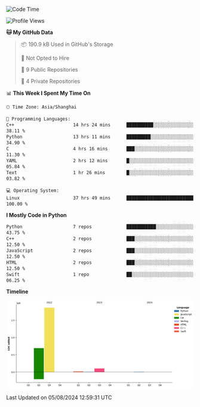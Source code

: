 <!--START_SECTION:waka-->
![Code Time](http://img.shields.io/badge/Code%20Time-53%20hrs%2012%20mins-blue)

![Profile Views](http://img.shields.io/badge/Profile%20Views-57-blue)

**🐱 My GitHub Data** 

> 📦 190.9 kB Used in GitHub's Storage 
 > 
> 🚫 Not Opted to Hire
 > 
> 📜 9 Public Repositories 
 > 
> 🔑 4 Private Repositories 
 > 
📊 **This Week I Spent My Time On** 

```text
🕑︎ Time Zone: Asia/Shanghai

💬 Programming Languages: 
C++                      14 hrs 24 mins      ██████████░░░░░░░░░░░░░░░   38.11 % 
Python                   13 hrs 11 mins      █████████░░░░░░░░░░░░░░░░   34.90 % 
C                        4 hrs 16 mins       ███░░░░░░░░░░░░░░░░░░░░░░   11.30 % 
YAML                     2 hrs 12 mins       █░░░░░░░░░░░░░░░░░░░░░░░░   05.84 % 
Text                     1 hr 26 mins        █░░░░░░░░░░░░░░░░░░░░░░░░   03.82 % 

💻 Operating System: 
Linux                    37 hrs 49 mins      █████████████████████████   100.00 % 
```

**I Mostly Code in Python** 

```text
Python                   7 repos             ███████████░░░░░░░░░░░░░░   43.75 % 
C++                      2 repos             ███░░░░░░░░░░░░░░░░░░░░░░   12.50 % 
JavaScript               2 repos             ███░░░░░░░░░░░░░░░░░░░░░░   12.50 % 
HTML                     2 repos             ███░░░░░░░░░░░░░░░░░░░░░░   12.50 % 
Swift                    1 repo              ██░░░░░░░░░░░░░░░░░░░░░░░   06.25 % 
```



**Timeline**

![Lines of Code chart](https://raw.githubusercontent.com/venite-xjc/venite-xjc/main/assets/bar_graph.png)


 Last Updated on 05/08/2024 12:59:31 UTC
<!--END_SECTION:waka-->